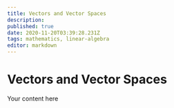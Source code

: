 ```yaml
---
title: Vectors and Vector Spaces
description: 
published: true
date: 2020-11-20T03:39:28.231Z
tags: mathematics, linear-algebra
editor: markdown
---
```


# Vectors and Vector Spaces
Your content here
